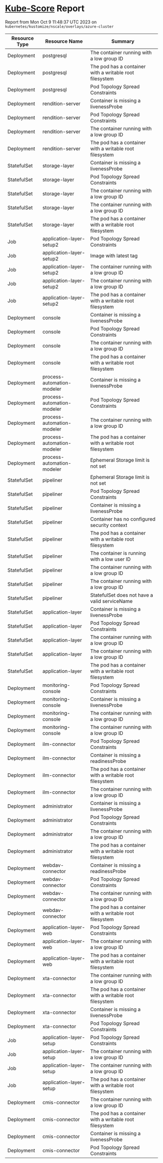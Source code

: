 # [Kube-Score](https://kube-score.com/) Report

Report from Mon Oct  9 11:48:37 UTC 2023 on `kubernetes/kustomize/nscale/overlays/azure-cluster`

| Resource Type | Resource Name | Summary |
| - | - | - |
| Deployment | postgresql | The container running with a low group ID |
| Deployment | postgresql | The pod has a container with a writable root filesystem |
| Deployment | postgresql | Pod Topology Spread Constraints |
| Deployment | rendition-server | Container is missing a livenessProbe |
| Deployment | rendition-server | Pod Topology Spread Constraints |
| Deployment | rendition-server | The container running with a low group ID |
| Deployment | rendition-server | The pod has a container with a writable root filesystem |
| StatefulSet | storage-layer | Container is missing a livenessProbe |
| StatefulSet | storage-layer | Pod Topology Spread Constraints |
| StatefulSet | storage-layer | The container running with a low group ID |
| StatefulSet | storage-layer | The container running with a low group ID |
| StatefulSet | storage-layer | The pod has a container with a writable root filesystem |
| Job | application-layer-setup2 | Pod Topology Spread Constraints |
| Job | application-layer-setup2 | Image with latest tag |
| Job | application-layer-setup2 | The container running with a low group ID |
| Job | application-layer-setup2 | The container running with a low group ID |
| Job | application-layer-setup2 | The pod has a container with a writable root filesystem |
| Deployment | console | Container is missing a livenessProbe |
| Deployment | console | Pod Topology Spread Constraints |
| Deployment | console | The container running with a low group ID |
| Deployment | console | The pod has a container with a writable root filesystem |
| Deployment | process-automation-modeler | Container is missing a livenessProbe |
| Deployment | process-automation-modeler | Pod Topology Spread Constraints |
| Deployment | process-automation-modeler | The container running with a low group ID |
| Deployment | process-automation-modeler | The pod has a container with a writable root filesystem |
| Deployment | process-automation-modeler | Ephemeral Storage limit is not set |
| StatefulSet | pipeliner | Ephemeral Storage limit is not set |
| StatefulSet | pipeliner | Pod Topology Spread Constraints |
| StatefulSet | pipeliner | Container is missing a livenessProbe |
| StatefulSet | pipeliner | Container has no configured security context |
| StatefulSet | pipeliner | The pod has a container with a writable root filesystem |
| StatefulSet | pipeliner | The container is running with a low user ID |
| StatefulSet | pipeliner | The container running with a low group ID |
| StatefulSet | pipeliner | The container running with a low group ID |
| StatefulSet | pipeliner | StatefulSet does not have a valid serviceName |
| StatefulSet | application-layer | Container is missing a livenessProbe |
| StatefulSet | application-layer | Pod Topology Spread Constraints |
| StatefulSet | application-layer | The container running with a low group ID |
| StatefulSet | application-layer | The container running with a low group ID |
| StatefulSet | application-layer | The pod has a container with a writable root filesystem |
| Deployment | monitoring-console | Pod Topology Spread Constraints |
| Deployment | monitoring-console | Container is missing a livenessProbe |
| Deployment | monitoring-console | The container running with a low group ID |
| Deployment | monitoring-console | The container running with a low group ID |
| Deployment | ilm-connector | Pod Topology Spread Constraints |
| Deployment | ilm-connector | Container is missing a readinessProbe |
| Deployment | ilm-connector | The pod has a container with a writable root filesystem |
| Deployment | ilm-connector | The container running with a low group ID |
| Deployment | administrator | Container is missing a livenessProbe |
| Deployment | administrator | Pod Topology Spread Constraints |
| Deployment | administrator | The container running with a low group ID |
| Deployment | administrator | The pod has a container with a writable root filesystem |
| Deployment | webdav-connector | Container is missing a readinessProbe |
| Deployment | webdav-connector | Pod Topology Spread Constraints |
| Deployment | webdav-connector | The container running with a low group ID |
| Deployment | webdav-connector | The pod has a container with a writable root filesystem |
| Deployment | application-layer-web | Pod Topology Spread Constraints |
| Deployment | application-layer-web | The container running with a low group ID |
| Deployment | application-layer-web | The pod has a container with a writable root filesystem |
| Deployment | xta-connector | The container running with a low group ID |
| Deployment | xta-connector | The pod has a container with a writable root filesystem |
| Deployment | xta-connector | Container is missing a livenessProbe |
| Deployment | xta-connector | Pod Topology Spread Constraints |
| Job | application-layer-setup | Pod Topology Spread Constraints |
| Job | application-layer-setup | The container running with a low group ID |
| Job | application-layer-setup | The container running with a low group ID |
| Job | application-layer-setup | The pod has a container with a writable root filesystem |
| Deployment | cmis-connector | The container running with a low group ID |
| Deployment | cmis-connector | The pod has a container with a writable root filesystem |
| Deployment | cmis-connector | Container is missing a livenessProbe |
| Deployment | cmis-connector | Pod Topology Spread Constraints |
